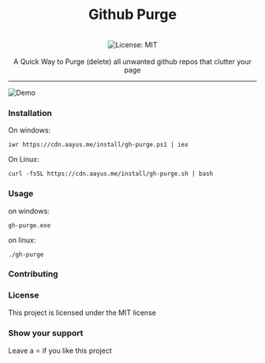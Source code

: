 <div align="center">
<h1 align="center">Github Purge</h1>
<br />
<img alt="License: MIT" src="https://img.shields.io/badge/License-MIT-blue.svg" /><br>
<br>
A Quick Way to Purge (delete) all unwanted github repos that clutter your page
</div>


---

![Demo](https://cdn.aayus.me/uploads/firefox_Y8ZdhiIh1c.gif)


### Installation

On windows:
```
iwr https://cdn.aayus.me/install/gh-purge.ps1 | iex
```
On Linux:
```
curl -fsSL https://cdn.aayus.me/install/gh-purge.sh | bash
```

### Usage

on windows:
```
gh-purge.exe
```

on linux:

```
./gh-purge
```

### Contributing

### License
This project is licensed under the MIT license
### Show your support
Leave a ⭐ if you like this project